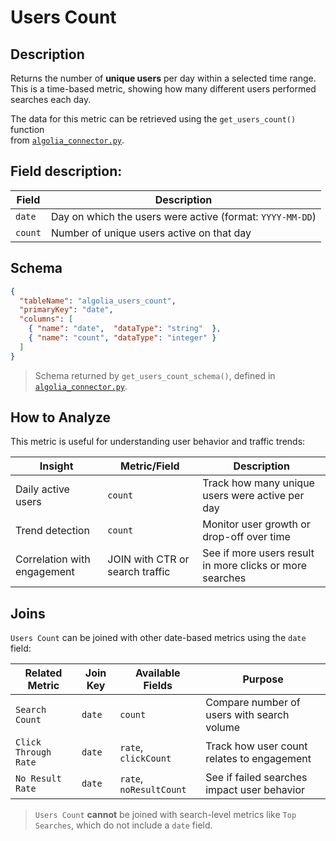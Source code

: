 # Users Count

## Description

Returns the number of **unique users** per day within a selected time range.  
This is a time-based metric, showing how many different users performed searches each day.

The data for this metric can be retrieved using the `get_users_count()` function  
from [`algolia_connector.py`](../../algolia_connector.py).

## Field description:

| Field     | Description                                               |
|-----------|-----------------------------------------------------------|
| `date`    | Day on which the users were active (format: `YYYY-MM-DD`) |
| `count`   | Number of unique users active on that day                 |

## Schema

```json
{
  "tableName": "algolia_users_count",
  "primaryKey": "date",
  "columns": [
    { "name": "date",  "dataType": "string"  },
    { "name": "count", "dataType": "integer" }
  ]
}
```
> Schema returned by `get_users_count_schema()`, defined in [`algolia_connector.py`](../../algolia_connector.py).

## How to Analyze

This metric is useful for understanding user behavior and traffic trends:

| Insight                      | Metric/Field | Description                                                  |
|------------------------------|--------------|--------------------------------------------------------------|
| Daily active users           | `count`      | Track how many unique users were active per day             |
| Trend detection              | `count`      | Monitor user growth or drop-off over time                   |
| Correlation with engagement  | JOIN with CTR or search traffic | See if more users result in more clicks or more searches |

## Joins

`Users Count` can be joined with other date-based metrics using the `date` field:

| Related Metric         | Join Key | Available Fields            | Purpose                                      |
|------------------------|----------|-----------------------------|----------------------------------------------|
| `Search Count`         | `date`   | `count`                     | Compare number of users with search volume   |
| `Click Through Rate`   | `date`   | `rate`, `clickCount`        | Track how user count relates to engagement   |
| `No Result Rate`       | `date`   | `rate`, `noResultCount`     | See if failed searches impact user behavior  |

> `Users Count` **cannot** be joined with search-level metrics like `Top Searches`, which do not include a `date` field.
 

